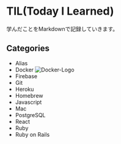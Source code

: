 # TIL(Today I Learned)
学んだことをMarkdownで記録していきます。
## Categories
- Alias
- Docker
![Docker-Logo](https://user-images.githubusercontent.com/46050182/89783293-ad076b80-db51-11ea-81d7-c153522d0e7b.png)<br>
- Firebase
- Git
- Heroku
- Homebrew
- Javascript
- Mac
- PostgreSQL
- React
- Ruby
- Ruby on Rails
